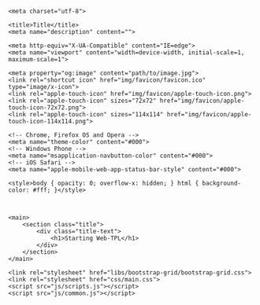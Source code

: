 
	<meta charset="utf-8">

	<title>Title</title>
	<meta name="description" content="">

	<meta http-equiv="X-UA-Compatible" content="IE=edge">
	<meta name="viewport" content="width=device-width, initial-scale=1, maximum-scale=1">

	<meta property="og:image" content="path/to/image.jpg">
	<link rel="shortcut icon" href="img/favicon/favicon.ico" type="image/x-icon">
	<link rel="apple-touch-icon" href="img/favicon/apple-touch-icon.png">
	<link rel="apple-touch-icon" sizes="72x72" href="img/favicon/apple-touch-icon-72x72.png">
	<link rel="apple-touch-icon" sizes="114x114" href="img/favicon/apple-touch-icon-114x114.png">

	<!-- Chrome, Firefox OS and Opera -->
	<meta name="theme-color" content="#000">
	<!-- Windows Phone -->
	<meta name="msapplication-navbutton-color" content="#000">
	<!-- iOS Safari -->
	<meta name="apple-mobile-web-app-status-bar-style" content="#000">

	<style>body { opacity: 0; overflow-x: hidden; } html { background-color: #fff; }</style>



	<main>
		<section class="title">
			<div class="title-text">
				<h1>Starting Web-TPL</h1>		
			</div>	
		</section>
	</main>
	
	<link rel="stylesheet" href="libs/bootstrap-grid/bootstrap-grid.css">
	<link rel="stylesheet" href="css/main.css">
	<script src="js/scripts.js"></script>
	<script src="js/common.js"></script>



